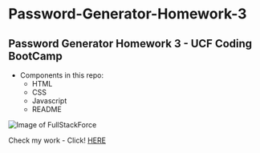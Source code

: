 # Password-Generator-Homework-3
## Password Generator Homework 3 - UCF Coding BootCamp

- Components in this repo:
  - HTML
  - CSS
  - Javascript
  - README

![Image of FullStackForce](https://i.postimg.cc/wMDyYkmd/screencapture-fullstackforce-github-io-Password-Generator-Homewo.png)

Check my work  - Click!
[HERE](https://fullstackforce.github.io/Password-Generator-Homework-3/)
